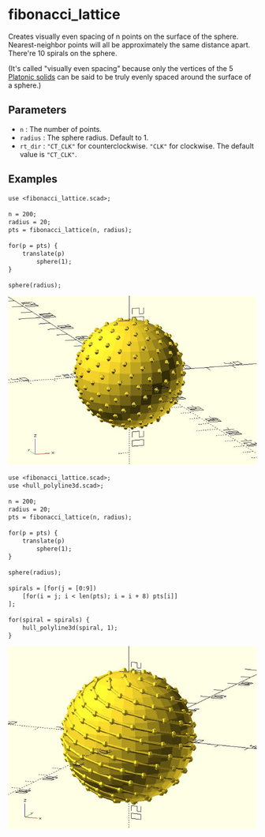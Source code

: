 # fibonacci_lattice

Creates visually even spacing of n points on the surface of the sphere. Nearest-neighbor points will all be approximately the same distance apart. There're 10 spirals on the sphere.

(It's called "visually even spacing" because only the vertices of the 5 [Platonic solids](https://en.wikipedia.org/wiki/Platonic_solid) can be said to be truly evenly spaced around the surface of a sphere.)

## Parameters

- `n` : The number of points.
- `radius` : The sphere radius. Default to 1.
- `rt_dir` : `"CT_CLK"` for counterclockwise. `"CLK"` for clockwise. The default value is `"CT_CLK"`.

## Examples

    use <fibonacci_lattice.scad>;

    n = 200;
    radius = 20;
    pts = fibonacci_lattice(n, radius);

    for(p = pts) {
        translate(p)
            sphere(1);
    }
        
    sphere(radius);


![fibonacci_lattice](images/lib2x-fibonacci_lattice-1.JPG)

    use <fibonacci_lattice.scad>;
    use <hull_polyline3d.scad>;

    n = 200;
    radius = 20;
    pts = fibonacci_lattice(n, radius);

    for(p = pts) {
        translate(p)
            sphere(1);
    }
        
    sphere(radius);

    spirals = [for(j = [0:9]) 
        [for(i = j; i < len(pts); i = i + 8) pts[i]]
    ];

    for(spiral = spirals) {
        hull_polyline3d(spiral, 1);	
    }
        
![fibonacci_lattice](images/lib2x-fibonacci_lattice-2.JPG)